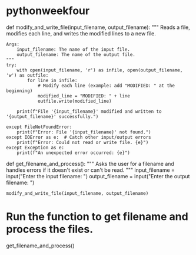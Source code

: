 # pythonweekfour

def modify_and_write_file(input_filename, output_filename):
    """
    Reads a file, modifies each line, and writes the modified lines to a new file.

    Args:
        input_filename: The name of the input file.
        output_filename: The name of the output file.
    """
    try:
        with open(input_filename, 'r') as infile, open(output_filename, 'w') as outfile:
            for line in infile:
                # Modify each line (example: add "MODIFIED: " at the beginning)
                modified_line = "MODIFIED: " + line
                outfile.write(modified_line)

        print(f"File '{input_filename}' modified and written to '{output_filename}' successfully.")

    except FileNotFoundError:
        print(f"Error: File '{input_filename}' not found.")
    except IOError as e:  # Catch other input/output errors
        print(f"Error: Could not read or write file. {e}")
    except Exception as e:
        print(f"An unexpected error occurred: {e}")

def get_filename_and_process():
    """
    Asks the user for a filename and handles errors if it doesn't exist or can't be read.
    """
    input_filename = input("Enter the input filename: ")
    output_filename = input("Enter the output filename: ")

    modify_and_write_file(input_filename, output_filename)

# Run the function to get filename and process the files.
get_filename_and_process()

